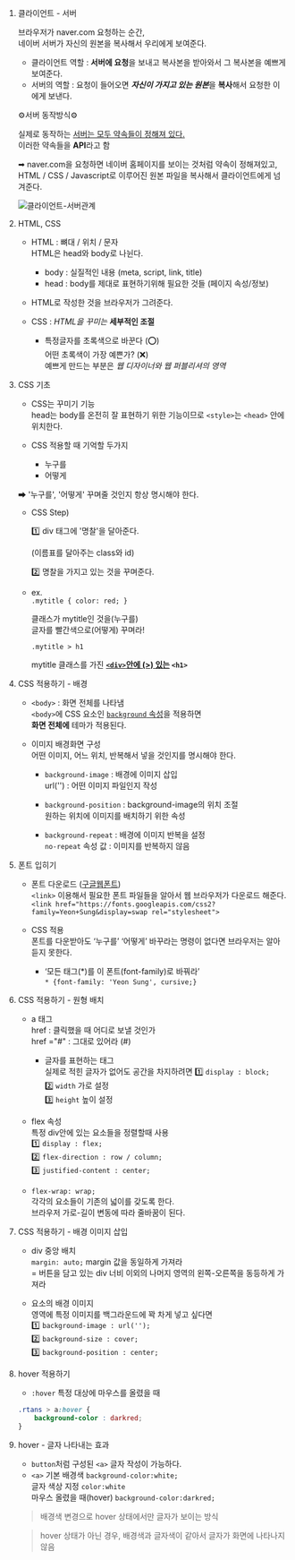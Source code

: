 1. 클라이언트 - 서버

    브라우저가 naver.com 요청하는 순간,  
    네이버 서버가 자신의 원본을 복사해서 우리에게 보여준다.
    
    - 클라이언트 역할 : **서버에 요청**을 보내고 복사본을 받아와서 그 복사본을 예쁘게 보여준다.
    - 서버의 역할 : 요청이 들어오면 ***자신이 가지고 있는 원본***을 **복사**해서 요청한 이에게 보낸다.
    
     ⚙서버 동작방식⚙
    
    실제로 동작하는 <u>서버는 모두 약속들이 정해져 있다. </u>  
    이러한 약속들을 **API**라고 함
    
    ➡ naver.com을 요청하면 
    네이버 홈페이지를 보이는 것처럼 약속이 정해져있고,  
    HTML / CSS / Javascript로 이루어진 원본 파일을 복사해서 클라이언트에게 넘겨준다.
    
    ![클라이언트-서버관계](https://s3.us-west-2.amazonaws.com/secure.notion-static.com/f4770f1b-1509-4e69-b971-1cd5ceb258a6/Untitled.png?X-Amz-Algorithm=AWS4-HMAC-SHA256&X-Amz-Content-Sha256=UNSIGNED-PAYLOAD&X-Amz-Credential=AKIAT73L2G45EIPT3X45%2F20220125%2Fus-west-2%2Fs3%2Faws4_request&X-Amz-Date=20220125T110410Z&X-Amz-Expires=86400&X-Amz-Signature=6f4e0b36a59f763fba61322228b6ba9cdeb62a437b4514c1e837ae17db5cc2af&X-Amz-SignedHeaders=host&response-content-disposition=filename%20%3D%22Untitled.png%22&x-id=GetObject)
2. HTML, CSS
    - HTML : 뼈대 / 위치 / 문자  
    HTML은 head와 body로 나뉜다.
        - body : 실질적인 내용 (meta, script, link, title)
        - head :  body를 제대로 표현하기위해 필요한 것들 (페이지 속성/정보)
    - HTML로 작성한 것을 브라우저가 그려준다.

    - CSS : *HTML을 꾸미는* **세부적인 조절**
        - 특정글자를 초록색으로 바꾼다 (⭕)  
        어떤 초록색이 가장 예쁜가? (❌)  
        예쁘게 만드는 부분은 *웹 디자이너와 웹 퍼블리셔의 영역*
3. CSS 기초
    - CSS는 꾸미기 기능  
    head는 body를 온전히 잘 표현하기 위한 기능이므로
    `<style>`는 `<head>` 안에 위치한다.

    - CSS 적용할 때 기억할 두가지
        - 누구를
        - 어떻게  

    ➡ '누구를', '어떻게' 꾸며줄 것인지 항상 명시해야 한다.

    - CSS Step)

        1️⃣ div 태그에 '명찰'을 달아준다.

        (이름표를 달아주는 class와 id)

        2️⃣ 명찰을 가지고 있는 것을 꾸며준다.

    - ex.  
        `.mytitle { color: red; }`

        클래스가 mytitle인 것을(누구를)  
        글자를 빨간색으로(어떻게) 꾸며라!

        `.mytitle > h1`

        mytitle 클래스를 가진 <u>**`<div>`안에 (>) 있는</u> `<h1>`**

4. CSS 적용하기 - 배경
    - `<body>` : 화면 전체를 나타냄  
        `<body>`에 CSS 요소인 <u>`background` 속성</u>을 적용하면  
        **화면 전체에** 테마가 적용된다.
        
    - 이미지 배경화면 구성  
        어떤 이미지, 어느 위치, 반복해서 넣을 것인지를 명시해야 한다. 

        - `background-image` :  배경에 이미지 삽입  
        url('') : 어떤 이미지 파일인지 작성
        
        - `background-position` : background-image의 위치 조절  
        원하는 위치에 이미지를 배치하기 위한 속성
        
        - `background-repeat` : 배경에 이미지 반복을 설정  
        `no-repeat` 속성 값 : 이미지를 반복하지 않음
5. 폰트 입히기  
    - 폰트 다운로드 ([구글웹폰트](https://fonts.google.com/?subset=korean))  
    `<link>` 이용해서 필요한 폰트 파일들을 알아서 웹 브라우저가 다운로드 해준다.  
    `<link href="https://fonts.googleapis.com/css2?family=Yeon+Sung&display=swap rel="stylesheet">`

    - CSS 적용  
    폰트를 다운받아도 ‘누구를’ ‘어떻게’ 바꾸라는 명령이 없다면 브라우저는 알아듣지 못한다.  
        - ‘모든 태그(*)를 이 폰트(font-family)로 바꿔라’  
    `* {font-family: 'Yeon Sung', cursive;}`
6. CSS 적용하기 - 원형 배치
    - a 태그  
    href : 클릭했을 때 어디로 보낼 것인가  
    href ="#" : 그대로 있어라 (#)
        - 글자를 표현하는 태그  
        실제로 적힌 글자가 없어도 공간을 차지하려면
        1️⃣ `display : block;`  
        2️⃣ `width` 가로 설정  
        3️⃣ `height` 높이 설정

    - flex 속성  
    특정 div안에 있는 요소들을 정렬할때 사용  
    1️⃣ `display : flex;`  
    2️⃣ `flex-direction : row / column;`  
    3️⃣ `justified-content : center;`  
    - `flex-wrap: wrap;`  
    각각의 요소들이 기존의 넓이를 갖도록 한다.  
    브라우저 가로-길이 변동에 따라 줄바꿈이 된다.
1. CSS 적용하기 - 배경 이미지 삽입
    - div 중앙 배치   
    `margin: auto;` margin 값을 동일하게 가져라  
    = 버튼을 담고 있는 div 너비 이외의 나머지 영역의 왼쪽-오른쪽을 동등하게 가져라

    - 요소의 배경 이미지  
    영역에 특정 이미지를 백그라운드에 꽉 차게 넣고 싶다면  
    1️⃣ `background-image : url('');`  
    2️⃣ `background-size : cover;`  
    3️⃣ `background-position : center;`
1. hover 적용하기
    - `:hover` 특정 대상에 마우스를 올렸을 때
    ```CSS
    .rtans > a:hover {
        background-color : darkred;
    }
    ```
1. hover - 글자 나타내는 효과
    - `button`처럼 구성된 `<a>` 글자 작성이 가능하다.   
    - `<a>` 기본 배경색 `background-color:white;`  
    글자 색상 지정  `color:white`  
    마우스 올렸을 때(hover) `background-color:darkred;`   
    > 배경색 변경으로 hover 상태에서만 글자가 보이는 방식  
    
    > hover 상태가 아닌 경우,
    > 배경색과 글자색이 같아서 글자가 화면에 나타나지 않음